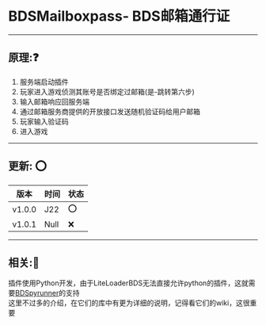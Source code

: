 # BDSMailboxpass- BDS邮箱通行证
---
## 原理:❓
1. 服务端启动插件  
2. 玩家进入游戏侦测其账号是否绑定过邮箱(是-跳转第六步)  
3. 输入邮箱响应回服务端  
4. 通过邮箱服务商提供的开放接口发送随机验证码给用户邮箱  
5. 玩家输入验证码  
6. 进入游戏  

---
## 更新: ⭕
| 版本 | 时间 | 状态 |
| -------- | ------- | ------- |
|   v1.0.0  |   J22  |    ⭕  |
|   v1.0.1  |   Null  |  ❌    |

---
## 相关:🔗
插件使用Python开发，由于LiteLoaderBDS无法直接允许python的插件，这就需要[BDSpyrunner](https://github.com/twoone-3/BDSpyrunner)的支持  
这里不过多的介绍，在它们的库中有更为详细的说明，记得看它们的wiki，这很重要
